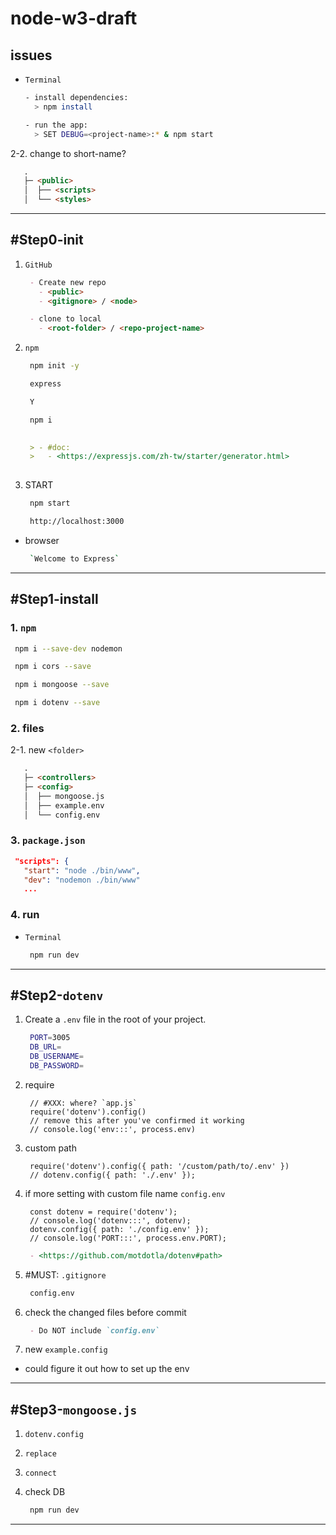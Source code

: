 # node-w3-draft

## issues

- `Terminal`

   ```sh
   - install dependencies:
     > npm install

   - run the app:
     > SET DEBUG=<project-name>:* & npm start
   ```

2-2. change to short-name?

   ```markdown
      .
      ├─ <public>       
      │  ├── <scripts>
      │  └── <styles>
   ```

---

## #Step0-init

1. `GitHub`

   ```markdown
    - Create new repo
      - <public>
      - <gitignore> / <node>
   ```

   ```markdown
    - clone to local
      - <root-folder> / <repo-project-name>
   ```

2. `npm`

   ```sh
    npm init -y
   ```

   ```sh
    express
   ```

   ```sh
    Y
   ```

   ```sh
    npm i
   ```

   ```markdown
    
    > - #doc:
    >   - <https://expressjs.com/zh-tw/starter/generator.html>
    
   ```

3. START

   ```sh
    npm start
   ```

   ```sh
    http://localhost:3000
   ```

- browser

   ```sh
    `Welcome to Express`
   ```

---

## #Step1-install

### 1. `npm`

   ```sh
    npm i --save-dev nodemon
   ```

   ```sh
    npm i cors --save
   ```

   ```sh
    npm i mongoose --save
   ```

   ```sh
    npm i dotenv --save
   ```

### 2. files

2-1. new `<folder>`

   ```markdown
      .
      ├─ <controllers>
      ├─ <config>            
      │  ├── mongoose.js
      │  ├── example.env
      │  └── config.env
   ```

### 3. `package.json`

   ```json
    "scripts": {
      "start": "node ./bin/www",
      "dev": "nodemon ./bin/www"
      ...
   ```

### 4. run

- `Terminal`

   ```sh
    npm run dev
   ```

---

## #Step2-`dotenv`

1. Create a `.env` file in the root of your project.

   ```sh
    PORT=3005
    DB_URL=
    DB_USERNAME=
    DB_PASSWORD=
   ```

2. require

   ```JS
    // #XXX: where? `app.js`
    require('dotenv').config()
    // remove this after you've confirmed it working
    // console.log('env:::', process.env) 
   ```

3. custom path

   ```JS
    require('dotenv').config({ path: '/custom/path/to/.env' })
    // dotenv.config({ path: './.env' });
   ```

4. if more setting with custom file name `config.env`

   ```JS
    const dotenv = require('dotenv');
    // console.log('dotenv:::', dotenv);
    dotenv.config({ path: './config.env' });    
    // console.log('PORT:::', process.env.PORT);
   ```

   ```markdown
    - <https://github.com/motdotla/dotenv#path>
   ```

5. #MUST: `.gitignore`

   ```sh
    config.env
   ```

6. check the changed files before commit

   ```markdown
    - Do NOT include `config.env`
   ```

7. new `example.config`

- could figure it out how to set up the env

---

## #Step3-`mongoose.js`

1. `dotenv.config`

2. `replace`

3. `connect`

4. check DB

   ```sh
    npm run dev
   ```

---
